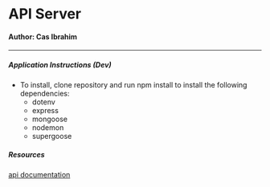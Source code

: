 # API Server

#### Author: Cas Ibrahim

*** 

##### Application Instructions (Dev)
* To install, clone repository and run npm install to install the following dependencies:
    * dotenv
    * express
    * mongoose
    * nodemon
    * supergoose

##### Resources
[api documentation](https://app.swaggerhub.com/apis/qasiira/401JS-api-server/1.0.0#trial)